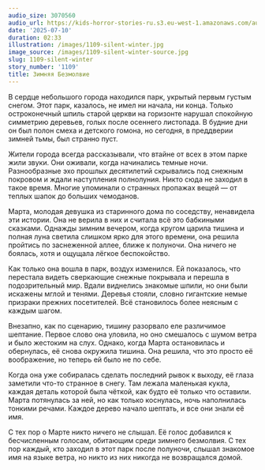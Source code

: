 ```yaml
---
audio_size: 3070560
audio_url: https://kids-horror-stories-ru.s3.eu-west-1.amazonaws.com/audio/1109-silent-winter.mp3
date: '2025-07-10'
duration: 02:33
illustration: /images/1109-silent-winter.jpg
image_source: /images/1109-silent-winter-source.jpg
slug: 1109-silent-winter
story_number: '1109'
title: Зимняя Безмолвие
---
```


В сердце небольшого города находился парк, укрытый первым густым снегом. Этот парк, казалось, не имел ни начала, ни конца. Только остроконечный шпиль старой церкви на горизонте нарушал спокойную симметрию деревьев, голых после осеннего листопада. В будние дни он был полон смеха и детского гомона, но сегодня, в преддверии зимней тьмы, был странно пуст.

Жители города всегда рассказывали, что втайне от всех в этом парке жили звуки. Они оживали, когда начинались темные ночи. Разнообразные эхо прошлых десятилетий скрывались под снежным покровом и ждали наступления полнолуния. Никто сюда не заходил в такое время. Многие упоминали о странных пропажах вещей — от теплых шапок до больших чемоданов.

Марта, молодая девушка из старинного дома по соседству, ненавидела эти истории. Она не верила в них и считала всё это бабкиными сказками. Однажды зимним вечером, когда кругом царила тишина и полная луна светила слишком ярко для этого времени, она решила пройтись по заснеженной аллее, ближе к полуночи. Она ничего не боялась, хотя и ощущала лёгкое беспокойство.

Как только она вошла в парк, воздух изменился. Ей показалось, что перестала видеть сверкающие снежные покрывала и перешла в подозрительный мир. Вдали виднелись знакомые шпили, но они были искажены мглой и тенями. Деревья стояли, словно гигантские немые призраки прежних посетителей. Всё становилось более неясным с каждым шагом.

Внезапно, как по сценарию, тишину разорвало еле различимое шептание. Первое слово она уловила, но оно смешалось с шумом ветра и было жестоким на слух. Однако, когда Марта остановилась и обернулась, её снова окружила тишина. Она решила, что это просто её воображение, но теперь ей было не по себе.

Когда она уже собиралась сделать последний рывок к выходу, её глаза заметили что-то странное в снегу. Там лежала маленькая кукла, каждая деталь которой была чёткой, как будто её только что оставили. Марта потянулась за ней, но как только коснулась, ночь наполнилась тонкими речами. Каждое дерево начало шептать, и все они знали её имя.

С тех пор о Марте никто ничего не слышал. Её голос добавился к бесчисленным голосам, обитающим среди зимнего безмолвия. С тех пор каждый, кто заходил в этот парк после полуночи, слышал знакомое имя на языке ветра, но никто из них никогда не возвращался домой.